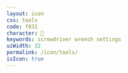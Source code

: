 ```yaml
---
layout: icon
css: tools
code: f031
character: 
keywords: screwdriver wrench settings
uiWidth: 32
permalink: /icon/tools/
isIcon: true
---
```

